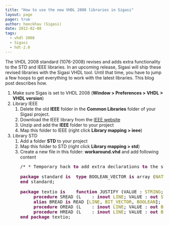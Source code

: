 ```yaml
---
title: "How to use the new VHDL 2008 libraries in Sigasi"
layout: page 
pager: true
author: heeckhau (Sigasi)
date: 2012-02-08
tags: 
  - vhdl 2008
  - Sigasi
  - hdt-2.0
---
```

<div class="content">
<p>The <span class="caps">VHDL</span> 2008 standard (1076-2008) revises and adds extra functionality to the <span class="caps">STD</span> and <span class="caps">IEEE</span> libraries. In an upcoming release, Sigasi will ship these revised libraries with the Sigasi <span class="caps">VHDL</span> tool. Until that time, you have to jump a few hoops to get everything to work with the latest libraries. This blog post describes how.</p>	<ol><li>Make sure Sigas is set to <span class="caps">VHDL</span> 2008 (<strong>Window &gt; Preferences &gt; <span class="caps">VHDL</span> &gt; <span class="caps">VHDL</span> version</strong>)</li>		<li>Library <span class="caps">IEEE</span>	<ol><li>Delete the old <strong><span class="caps">IEEE</span></strong> folder in the <strong>Common Libraries</strong> folder of your Sigasi project.</li>		<li>Download the <span class="caps">IEEE</span> library from the <a href="http://standards.ieee.org/downloads/1076/1076-2008/" class="elf-external elf-icon"><span class="caps">IEEE</span> website</a></li>		<li>Unzip and add the <strong><span class="caps">IEEE</span></strong> folder to your project</li>		<li>Map this folder to <span class="caps">IEEE</span> (right click <strong>Library mapping &gt; ieee</strong>)</li>	</ol></li>		<li>Library <span class="caps">STD</span>	<ol><li>Add a folder <strong><span class="caps">STD</span></strong> to your project</li>		<li>Map this folder to <span class="caps">STD</span> (right click <strong>Library mapping &gt; std</strong>)</li>		<li>Create a new file in this folder: <strong>workaround.vhd</strong> and add following content<br/><div class="geshifilter"><pre class="vhdl geshifilter-vhdl" style="font-family:monospace;">/* * Temporary hack <span style="color: #7f0055; font-weight: bold;">to</span> add extra declarations <span style="color: #7f0055; font-weight: bold;">to</span> the std <span style="color: #7f0055; font-weight: bold;">library</span>  */<br/>&#160;<br/><span style="color: #7f0055; font-weight: bold;">package</span> standard <span style="color: #7f0055; font-weight: bold;">is</span>	<span style="color: #7f0055; font-weight: bold;">type</span> <span class="caps">BOOLEAN</span>_VECTOR <span style="color: #7f0055; font-weight: bold;">is</span> array <span style="color: #000000;">(</span><span style="color: #808000;"><span class="caps">NATURAL</span></span> <span style="color: #7f0055; font-weight: bold;">range</span> <span style="color: #000066;">&lt;&gt;</span><span style="color: #000000;">)</span> <span style="color: #7f0055; font-weight: bold;">of</span> <span style="color: #808000;"><span class="caps">BOOLEAN</span></span><span style="color: #000066;">;</span> 	<span style="color: #7f0055; font-weight: bold;">type</span> <span class="caps">INTEGER</span>_VECTOR <span style="color: #7f0055; font-weight: bold;">is</span> array <span style="color: #000000;">(</span><span style="color: #808000;"><span class="caps">NATURAL</span></span> <span style="color: #7f0055; font-weight: bold;">range</span> <span style="color: #000066;">&lt;&gt;</span><span style="color: #000000;">)</span> <span style="color: #7f0055; font-weight: bold;">of</span> <span style="color: #808000;"><span class="caps">INTEGER</span></span><span style="color: #000066;">;</span> 	<span style="color: #7f0055; font-weight: bold;">type</span> <span class="caps">REAL</span>_VECTOR <span style="color: #7f0055; font-weight: bold;">is</span> array <span style="color: #000000;">(</span><span style="color: #808000;"><span class="caps">NATURAL</span></span> <span style="color: #7f0055; font-weight: bold;">range</span> <span style="color: #000066;">&lt;&gt;</span><span style="color: #000000;">)</span> <span style="color: #7f0055; font-weight: bold;">of</span> <span style="color: #808000;"><span class="caps">REAL</span></span><span style="color: #000066;">;</span> 	<span style="color: #7f0055; font-weight: bold;">type</span> <span class="caps">TIME</span>_VECTOR <span style="color: #7f0055; font-weight: bold;">is</span> array <span style="color: #000000;">(</span><span style="color: #808000;"><span class="caps">NATURAL</span></span> <span style="color: #7f0055; font-weight: bold;">range</span> <span style="color: #000066;">&lt;&gt;</span><span style="color: #000000;">)</span> <span style="color: #7f0055; font-weight: bold;">of</span> <span style="color: #808000;"><span class="caps">TIME</span></span><span style="color: #000066;">;</span> <br/><span style="color: #7f0055; font-weight: bold;">end</span> standard<span style="color: #000066;">;</span><br/>&#160;<br/><span style="color: #7f0055; font-weight: bold;">package</span> textio <span style="color: #7f0055; font-weight: bold;">is</span>    <span style="color: #7f0055; font-weight: bold;">function</span> <span class="caps">JUSTIFY</span> <span style="color: #000000;">(</span><span class="caps">VALUE</span> <span style="color: #000066;">:</span> <span style="color: #808000;"><span class="caps">STRING</span></span><span style="color: #000066;">;</span> <span class="caps">JUSTIFIED</span> <span style="color: #000066;">:</span> <span class="caps">SIDE</span> <span style="color: #000066;">:=</span> right<span style="color: #000066;">;</span> <span class="caps">FIELD</span> <span style="color: #000066;">:</span> <span class="caps">WIDTH</span> <span style="color: #000066;">:=</span> <span style="color: #7d7d7d;">0</span><span style="color: #000000;">)</span> <span style="color: #7f0055; font-weight: bold;">return</span> <span style="color: #808000;"><span class="caps">STRING</span></span><span style="color: #000066;">;</span><br/>&#160;    <span style="color: #7f0055; font-weight: bold;">procedure</span> <span class="caps">SREAD</span> <span style="color: #000000;">(</span>L    <span style="color: #000066;">:</span> <span style="color: #7f0055; font-weight: bold;">inout</span> <span style="color: #808000;"><span class="caps">LINE</span></span><span style="color: #000066;">;</span> <span class="caps">VALUE</span> <span style="color: #000066;">:</span> <span style="color: #7f0055; font-weight: bold;">out</span> <span style="color: #808000;"><span class="caps">STRING</span></span><span style="color: #000066;">;</span> <span class="caps">STRLEN</span> <span style="color: #000066;">:</span> <span style="color: #7f0055; font-weight: bold;">out</span> <span style="color: #808000;"><span class="caps">NATURAL</span></span><span style="color: #000000;">)</span><span style="color: #000066;">;</span>    <span style="color: #7f0055; font-weight: bold;">alias</span> <span class="caps">STRING</span>_READ <span style="color: #7f0055; font-weight: bold;">is</span> <span class="caps">SREAD</span> <span style="color: #000000;">[</span><span style="color: #808000;"><span class="caps">LINE</span></span>, <span style="color: #808000;"><span class="caps">STRING</span></span>, <span style="color: #808000;"><span class="caps">NATURAL</span></span><span style="color: #000000;">]</span><span style="color: #000066;">;</span><br/>&#160;    <span style="color: #7f0055; font-weight: bold;">alias</span> <span class="caps">BREAD</span> <span style="color: #7f0055; font-weight: bold;">is</span> <span class="caps">READ</span> <span style="color: #000000;">[</span><span style="color: #808000;"><span class="caps">LINE</span></span>, <span style="color: #808000;"><span class="caps">BIT</span>_VECTOR</span>, <span style="color: #808000;"><span class="caps">BOOLEAN</span></span><span style="color: #000000;">]</span><span style="color: #000066;">;</span>    <span style="color: #7f0055; font-weight: bold;">alias</span> <span class="caps">BREAD</span> <span style="color: #7f0055; font-weight: bold;">is</span> <span class="caps">READ</span> <span style="color: #000000;">[</span><span style="color: #808000;"><span class="caps">LINE</span></span>, <span style="color: #808000;"><span class="caps">BIT</span>_VECTOR</span><span style="color: #000000;">]</span><span style="color: #000066;">;</span>    <span style="color: #7f0055; font-weight: bold;">alias</span> <span class="caps">BINARY</span>_READ <span style="color: #7f0055; font-weight: bold;">is</span> <span class="caps">READ</span> <span style="color: #000000;">[</span><span style="color: #808000;"><span class="caps">LINE</span></span>, <span style="color: #808000;"><span class="caps">BIT</span>_VECTOR</span>, <span style="color: #808000;"><span class="caps">BOOLEAN</span></span><span style="color: #000000;">]</span><span style="color: #000066;">;</span>    <span style="color: #7f0055; font-weight: bold;">alias</span> <span class="caps">BINARY</span>_READ <span style="color: #7f0055; font-weight: bold;">is</span> <span class="caps">READ</span> <span style="color: #000000;">[</span><span style="color: #808000;"><span class="caps">LINE</span></span>, <span style="color: #808000;"><span class="caps">BIT</span>_VECTOR</span><span style="color: #000000;">]</span><span style="color: #000066;">;</span><br/>&#160;    <span style="color: #7f0055; font-weight: bold;">procedure</span> <span class="caps">OREAD</span> <span style="color: #000000;">(</span>L    <span style="color: #000066;">:</span> <span style="color: #7f0055; font-weight: bold;">inout</span> <span style="color: #808000;"><span class="caps">LINE</span></span><span style="color: #000066;">;</span> <span class="caps">VALUE</span> <span style="color: #000066;">:</span> <span style="color: #7f0055; font-weight: bold;">out</span> <span style="color: #808000;"><span class="caps">BIT</span>_VECTOR</span><span style="color: #000066;">;</span> <span class="caps">GOOD</span> <span style="color: #000066;">:</span> <span style="color: #7f0055; font-weight: bold;">out</span> <span style="color: #808000;"><span class="caps">BOOLEAN</span></span><span style="color: #000000;">)</span><span style="color: #000066;">;</span>    <span style="color: #7f0055; font-weight: bold;">procedure</span> <span class="caps">OREAD</span> <span style="color: #000000;">(</span>L    <span style="color: #000066;">:</span> <span style="color: #7f0055; font-weight: bold;">inout</span> <span style="color: #808000;"><span class="caps">LINE</span></span><span style="color: #000066;">;</span> <span class="caps">VALUE</span> <span style="color: #000066;">:</span> <span style="color: #7f0055; font-weight: bold;">out</span> <span style="color: #808000;"><span class="caps">BIT</span>_VECTOR</span><span style="color: #000000;">)</span><span style="color: #000066;">;</span>    <span style="color: #7f0055; font-weight: bold;">alias</span> <span class="caps">OCTAL</span>_READ <span style="color: #7f0055; font-weight: bold;">is</span> <span class="caps">OREAD</span> <span style="color: #000000;">[</span><span style="color: #808000;"><span class="caps">LINE</span></span>, <span style="color: #808000;"><span class="caps">BIT</span>_VECTOR</span>, <span style="color: #808000;"><span class="caps">BOOLEAN</span></span><span style="color: #000000;">]</span><span style="color: #000066;">;</span>    <span style="color: #7f0055; font-weight: bold;">alias</span> <span class="caps">OCTAL</span>_READ <span style="color: #7f0055; font-weight: bold;">is</span> <span class="caps">OREAD</span> <span style="color: #000000;">[</span><span style="color: #808000;"><span class="caps">LINE</span></span>, <span style="color: #808000;"><span class="caps">BIT</span>_VECTOR</span><span style="color: #000000;">]</span><span style="color: #000066;">;</span><br/>&#160;    <span style="color: #7f0055; font-weight: bold;">procedure</span> <span class="caps">HREAD</span> <span style="color: #000000;">(</span>L    <span style="color: #000066;">:</span> <span style="color: #7f0055; font-weight: bold;">inout</span> <span style="color: #808000;"><span class="caps">LINE</span></span><span style="color: #000066;">;</span> <span class="caps">VALUE</span> <span style="color: #000066;">:</span> <span style="color: #7f0055; font-weight: bold;">out</span> <span style="color: #808000;"><span class="caps">BIT</span>_VECTOR</span><span style="color: #000066;">;</span> <span class="caps">GOOD</span> <span style="color: #000066;">:</span> <span style="color: #7f0055; font-weight: bold;">out</span> <span style="color: #808000;"><span class="caps">BOOLEAN</span></span><span style="color: #000000;">)</span><span style="color: #000066;">;</span>    <span style="color: #7f0055; font-weight: bold;">procedure</span> <span class="caps">HREAD</span> <span style="color: #000000;">(</span>L    <span style="color: #000066;">:</span> <span style="color: #7f0055; font-weight: bold;">inout</span> <span style="color: #808000;"><span class="caps">LINE</span></span><span style="color: #000066;">;</span> <span class="caps">VALUE</span> <span style="color: #000066;">:</span> <span style="color: #7f0055; font-weight: bold;">out</span> <span style="color: #808000;"><span class="caps">BIT</span>_VECTOR</span><span style="color: #000000;">)</span><span style="color: #000066;">;</span>    <span style="color: #7f0055; font-weight: bold;">alias</span> <span class="caps">HEX</span>_READ <span style="color: #7f0055; font-weight: bold;">is</span> <span class="caps">HREAD</span> <span style="color: #000000;">[</span><span style="color: #808000;"><span class="caps">LINE</span></span>, <span style="color: #808000;"><span class="caps">BIT</span>_VECTOR</span>, <span style="color: #808000;"><span class="caps">BOOLEAN</span></span><span style="color: #000000;">]</span><span style="color: #000066;">;</span>    <span style="color: #7f0055; font-weight: bold;">alias</span> <span class="caps">HEX</span>_READ <span style="color: #7f0055; font-weight: bold;">is</span> <span class="caps">HREAD</span> <span style="color: #000000;">[</span><span style="color: #808000;"><span class="caps">LINE</span></span>, <span style="color: #808000;"><span class="caps">BIT</span>_VECTOR</span><span style="color: #000000;">]</span><span style="color: #000066;">;</span><br/><span style="color: #7f0055; font-weight: bold;">end</span> <span style="color: #7f0055; font-weight: bold;">package</span> textio<span style="color: #000066;">;</span></pre></div></li>	</ol></li>	</ol>  </div>

